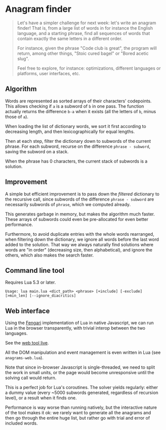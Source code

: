 # Anagram finder

> Let's have a simpler challenge for next week: let's write an anagram finder! That is, from a large list of words in for instance the English language, and a starting phrase, find all sequences of words that contain exactly the same letters in a different order.
>
> For instance, given the phrase "Code club is great", the program will return, among other things, "Stoic cured bagel" or "Bored acetic slug".
>
> Feel free to explore, for instance: optimizations, different languages or platforms, user interfaces, etc.

## Algorithm

Words are represented as sorted arrays of their characters' codepoints. This allows checking if `a` is a subword of `b` in one pass. The function actually returns the difference `b-a` when it exists (all the letters of `b`, minus those of `a`).

When loading the list of dictionary words, we sort it first according to decreasing length, and then lexicographically for equal lengths.

Then at each step, filter the dictionary down to subwords of the current phrase. For each subword, recurse on the difference `phrase - subword`, saving the subword on a stack.

When the phrase has 0 characters, the current stack of subwords is a solution.

## Improvement

A simple but efficient improvement is to pass down the *filtered* dictionary to the recursive call, since subwords of the difference `phrase - subword` are necessarily subwords of `phrase`, which we computed already.

This generates garbage in memory, but makes the algorithm much faster. These arrays of subwords could even be pre-allocated for even better performance.

Furthermore, to avoid duplicate entries with the whole words rearranged, when filtering down the dictionary, we ignore all words before the last word added to the solution. That way we always naturally find solutions where words are "in order" (decreasing size, then alphabetical), and ignore the others, which also makes the search faster.

## Command line tool

Requires Lua 5.3 or later.

`Usage: lua main.lua <dict_path> <phrase> [+include] [-exclude] [>min_len] [--ignore_diacritics]`

## Web interface

Using the [Fengari](https://fengari.io/) implementation of Lua in native Javascript, we can run Lua in the browser transparently, with trivial interop between the two languages.

See the [web tool live](https://castux.github.io/code-club/anagrams/).

All the DOM manipulation and event management is even written in Lua (see `anagrams-web.lua`).

Note that since in-browser Javascript is single-threaded, we need to split the work in small units, or the page would become unresponsive until the solving call would return.

This is a perfect job for Lua's coroutines. The solver yields regularly: either a dummy value (every ~5000 subwords generated, regardless of recursion level), or a result when it finds one.

Performance is way worse than running natively, but the interactive nature of the tool makes it ok: we rarely want to generate all the anagrams and then go through the entire huge list, but rather go with trial and error of included words.
